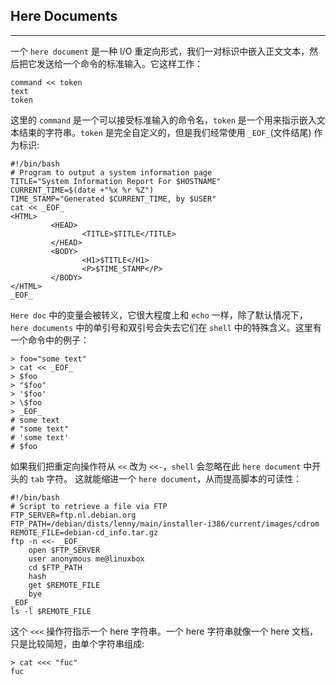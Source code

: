 ## Here Documents

------

一个 `here document` 是一种 I/O 重定向形式，我们一对标识中嵌入正文文本，然后把它发送给一个命令的标准输入。它这样工作：

```shell
command << token
text
token
```

这里的 `command` 是一个可以接受标准输入的命令名，`token` 是一个用来指示嵌入文本结束的字符串。`token` 是完全自定义的，但是我们经常使用 `_EOF_`(文件结尾) 作为标识:

```shell
#!/bin/bash
# Program to output a system information page
TITLE="System Information Report For $HOSTNAME"
CURRENT_TIME=$(date +"%x %r %Z")
TIME_STAMP="Generated $CURRENT_TIME, by $USER"
cat << _EOF_
<HTML>
         <HEAD>
                <TITLE>$TITLE</TITLE>
         </HEAD>
         <BODY>
                <H1>$TITLE</H1>
                <P>$TIME_STAMP</P>
         </BODY>
</HTML>
_EOF_
```

`Here doc` 中的变量会被转义，它很大程度上和 `echo` 一样，除了默认情况下，`here documents` 中的单引号和双引号会失去它们在 `shell` 中的特殊含义。这里有一个命令中的例子：

```shell
> foo="some text"
> cat << _EOF_
> $foo
> "$foo"
> '$foo'
> \$foo
> _EOF_
# some text
# "some text"
# 'some text'
# $foo
```

如果我们把重定向操作符从 `<<` 改为 `<<-`，`shell` 会忽略在此 `here document` 中开头的 `tab` 字符。 这就能缩进一个 `here document`，从而提高脚本的可读性：

```shell
#!/bin/bash
# Script to retrieve a file via FTP
FTP_SERVER=ftp.nl.debian.org
FTP_PATH=/debian/dists/lenny/main/installer-i386/current/images/cdrom
REMOTE_FILE=debian-cd_info.tar.gz
ftp -n <<- _EOF_
    open $FTP_SERVER
    user anonymous me@linuxbox
    cd $FTP_PATH
    hash
    get $REMOTE_FILE
    bye
_EOF_
ls -l $REMOTE_FILE
```

这个 `<<<` 操作符指示一个 here 字符串。一个 here 字符串就像一个 here 文档，只是比较简短，由单个字符串组成:

```shell
> cat <<< "fuc"
fuc
```

